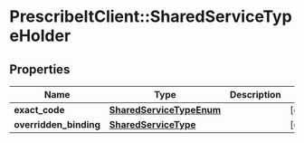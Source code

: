 # PrescribeItClient::SharedServiceTypeHolder

## Properties
Name | Type | Description | Notes
------------ | ------------- | ------------- | -------------
**exact_code** | [**SharedServiceTypeEnum**](SharedServiceTypeEnum.md) |  | [optional] 
**overridden_binding** | [**SharedServiceType**](SharedServiceType.md) |  | [optional] 

